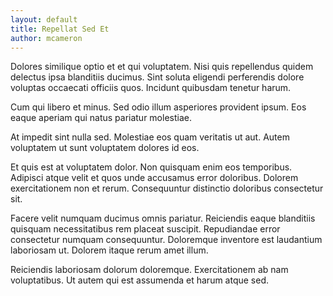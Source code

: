 ```yaml
---
layout: default
title: Repellat Sed Et
author: mcameron
---
```


Dolores similique optio et et qui voluptatem. Nisi quis repellendus quidem delectus ipsa blanditiis ducimus. Sint soluta eligendi perferendis dolore voluptas occaecati officiis quos. Incidunt quibusdam tenetur harum.

Cum qui libero et minus. Sed odio illum asperiores provident ipsum. Eos eaque aperiam qui natus pariatur molestiae.

At impedit sint nulla sed. Molestiae eos quam veritatis ut aut. Autem voluptatem ut sunt voluptatem dolores id eos.

Et quis est at voluptatem dolor. Non quisquam enim eos temporibus. Adipisci atque velit et quos unde accusamus error doloribus. Dolorem exercitationem non et rerum. Consequuntur distinctio doloribus consectetur sit.

Facere velit numquam ducimus omnis pariatur. Reiciendis eaque blanditiis quisquam necessitatibus rem placeat suscipit. Repudiandae error consectetur numquam consequuntur. Doloremque inventore est laudantium laboriosam ut. Dolorem itaque rerum amet illum.

Reiciendis laboriosam dolorum doloremque. Exercitationem ab nam voluptatibus. Ut autem qui est assumenda et harum atque sed.
